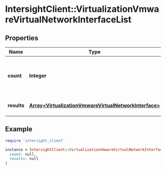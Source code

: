 # IntersightClient::VirtualizationVmwareVirtualNetworkInterfaceList

## Properties

| Name | Type | Description | Notes |
| ---- | ---- | ----------- | ----- |
| **count** | **Integer** | The total number of &#39;virtualization.VmwareVirtualNetworkInterface&#39; resources matching the request, accross all pages. The &#39;Count&#39; attribute is included when the HTTP GET request includes the &#39;$inlinecount&#39; parameter. | [optional] |
| **results** | [**Array&lt;VirtualizationVmwareVirtualNetworkInterface&gt;**](VirtualizationVmwareVirtualNetworkInterface.md) | The array of &#39;virtualization.VmwareVirtualNetworkInterface&#39; resources matching the request. | [optional] |

## Example

```ruby
require 'intersight_client'

instance = IntersightClient::VirtualizationVmwareVirtualNetworkInterfaceList.new(
  count: null,
  results: null
)
```

